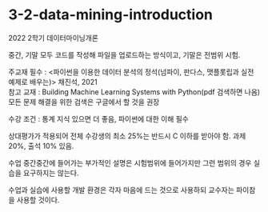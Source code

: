 # 3-2-data-mining-introduction
2022 2학기 데이터마이닝개론  
  
중간, 기말 모두 코드를 작성해 파일을 업로드하는 방식이고, 기말은 전범위 시험.  
  
주교재 필수 : <파이썬을 이용한 데이터 분석의 정석(넘파이, 판다스, 맷플롯립과 실전 예제로 배우는)> 채진석, 2021  
참고 교재 : Building Machine Learning Systems with Python(pdf 검색하면 나옴)  
모든 문제 해결을 위한 검색은 구글에서 할 것을 권장  
  
수강 조건 : 통계 지식 있으면 더 좋음, 파이썬에 대한 이해 필수  
  
상대평가가 적용되어 전체 수강생의 최소 25%는 반드시 C 이하를 받아야 함. 과제 20%, 출석 10% 있음.  
  
수업 중간중간에 들어가는 부가적인 설명은 시험범위에 들어가지만 그런 범위의 경우 실습을 요구하지는 않는다.  
  
수업과 실습에 사용할 개발 환경은 각자 마음에 드는 것으로 사용하되 교수자는 파이참을 사용할 것이다.
